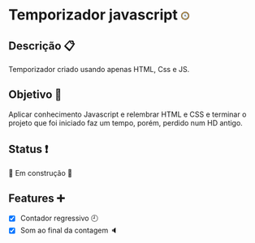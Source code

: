 # Temporizador javascript ![relógio](resources/images/icons/clock-icon-aba.png)
## Descrição :clipboard:
Temporizador criado usando apenas HTML, Css e JS. 
## Objetivo :running:
Aplicar conhecimento Javascript e relembrar HTML e CSS e terminar o projeto que foi iniciado faz um tempo, porém, perdido num HD antigo.
## Status :heavy_exclamation_mark:
:construction: Em construção :construction:
## Features :heavy_plus_sign:
- [x] Contador regressivo :clock9:
- [x] Som ao final da contagem :speaker:
